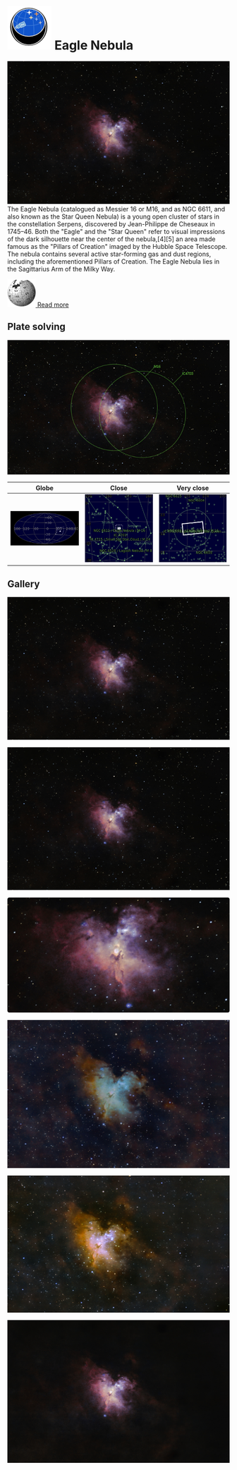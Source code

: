 # ![](Imaging//Common/pyl-tiny.png) Eagle Nebula
![IMG](Imaging//HD/Eagle_Nebula+00+co.jpg)
The Eagle Nebula (catalogued as Messier 16 or M16, and as NGC 6611, and also known as the Star Queen Nebula) is a young open cluster of stars in the constellation Serpens, discovered by Jean-Philippe de Cheseaux in 1745–46. Both the "Eagle" and the "Star Queen" refer to visual impressions of the dark silhouette near the center of the nebula,[4][5] an area made famous as the "Pillars of Creation" imaged by the Hubble Space Telescope. The nebula contains several active star-forming gas and dust regions, including the aforementioned Pillars of Creation. The Eagle Nebula lies in the Sagittarius Arm of the Milky Way.

[![](Imaging//Common/Wikipedia.png) Read more](https://en.wikipedia.org/wiki/Eagle_Nebula)
## Plate solving 


![IMG](Imaging//HD/Eagle_Nebula_Annotated.jpg)


| Globe | Close | Very close |
| ----- | ----- | ----- |
|![IMG](Imaging//HD/Eagle_Nebula_Globe.jpg) |![IMG](Imaging//HD/Eagle_Nebula_Close.jpg) |![IMG](Imaging//HD/Eagle_Nebula_Closer.jpg) |

## Gallery
![IMG](Imaging//HD/Eagle_Nebula+00+co.jpg) 

![IMG](Imaging//HD/Eagle_Nebula+01+co.jpg) 

![IMG](Imaging//HD/Eagle_Nebula+02+co.jpg) 

![IMG](Imaging//HD/Eagle_Nebula+03+co.jpg) 

![IMG](Imaging//HD/Eagle_Nebula+04+co.jpg) 

![IMG](Imaging//HD/Eagle_Nebula+05+co.jpg) 

